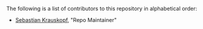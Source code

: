 The following is a list of contributors to this repository in alphabetical order:

* [Sebastian Krauskopf](https://github.com/krauskopf), "Repo Maintainer"
